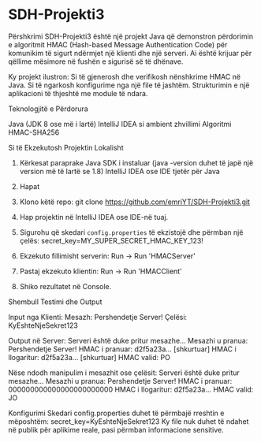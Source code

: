 # SDH-Projekti3
Përshkrimi
SDH-Projekti3 është një projekt Java që demonstron përdorimin e algoritmit HMAC (Hash-based Message Authentication Code) për komunikim të sigurt ndërmjet një klienti dhe një serveri. Ai është krijuar për qëllime mësimore në fushën e sigurisë së të dhënave.

Ky projekt ilustron:
Si të gjenerosh dhe verifikosh nënshkrime HMAC në Java.
Si të ngarkosh konfigurime nga një file të jashtëm.
Strukturimin e një aplikacioni të thjeshtë me module të ndara.

Teknologjitë e Përdorura

Java (JDK 8 ose më i lartë)
IntelliJ IDEA si ambient zhvillimi
Algoritmi HMAC-SHA256

Si të Ekzekutosh Projektin Lokalisht
1. Kërkesat paraprake
Java SDK i instaluar (java -version duhet të japë një version më të lartë se 1.8)
IntelliJ IDEA ose IDE tjetër për Java

2. Hapat
  1. Klono këtë repo:
   git clone https://github.com/emriYT/SDH-Projekti3.git

  2. Hap projektin në IntelliJ IDEA ose IDE-në tuaj.

  3. Sigurohu që skedari `config.properties` të ekzistojë dhe përmban një çelës:
   secret_key=MY_SUPER_SECRET_HMAC_KEY_123!

  4. Ekzekuto fillimisht serverin:
   Run -> Run 'HMACServer'

  5. Pastaj ekzekuto klientin:
   Run -> Run 'HMACClient'

  6. Shiko rezultatet në Console.

Shembull Testimi dhe Output

Input nga Klienti:
Mesazh: Pershendetje Server!
Çelësi: KyEshteNjeSekret123

Output në Server:
Serveri është duke pritur mesazhe...
Mesazhi u pranua: Pershendetje Server!
HMAC i pranuar: d2f5a23a... [shkurtuar]
HMAC i llogaritur: d2f5a23a... [shkurtuar]
HMAC valid: PO

Nëse ndodh manipulim i mesazhit ose çelësit:
Serveri është duke pritur mesazhe...
Mesazhi u pranua: Pershendetje Server!
HMAC i pranuar: 000000000000000000000000
HMAC i llogaritur: d2f5a23a...
HMAC valid: JO

Konfigurimi
Skedari config.properties duhet të përmbajë rreshtin e mëposhtëm:
secret_key=KyEshteNjeSekret123
Ky file nuk duhet të ndahet në publik për aplikime reale, pasi përmban informacione sensitive.
